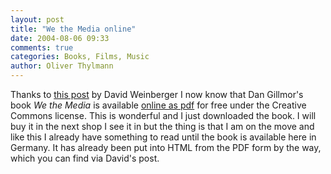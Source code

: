 ```yaml
---
layout: post
title: "We the Media online"
date: 2004-08-06 09:33
comments: true
categories: Books, Films, Music
author: Oliver Thylmann
---
```



Thanks to [this post](http://www.hyperorg.com/blogger/mtarchive/002932.html) by David Weinberger I now know that Dan Gillmor's book *We the Media* is available [online as pdf](http://www.oreilly.com/catalog/wemedia/book/) for free under the Creative Commons license. This is wonderful and I just downloaded the book. I will buy it in the next shop I see it in but the thing is that I am on the move and like this I already have something to read until the book is available here in Germany. It has already been put into HTML from the PDF form by the way, which you can find via David's post.


